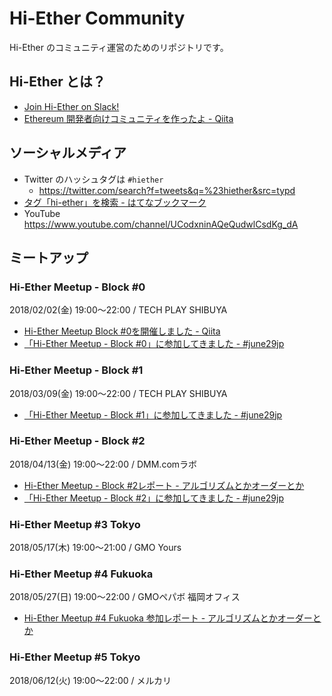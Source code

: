 # Hi-Ether Community

Hi-Ether のコミュニティ運営のためのリポジトリです。

## Hi-Ether とは？

- <a title="Join Hi-Ether on Slack!" href="https://www.hi-ether.org/">Join Hi-Ether on Slack!</a>
- <a title="Ethereum 開発者向けコミュニティを作ったよ - Qiita" href="https://qiita.com/amachino/items/605ff76209d7193dc92c">Ethereum 開発者向けコミュニティを作ったよ - Qiita</a>

## ソーシャルメディア

- Twitter のハッシュタグは `#hiether`
  - https://twitter.com/search?f=tweets&q=%23hiether&src=typd
- <a title="タグ「hi-ether」を検索 - はてなブックマーク" href="http://b.hatena.ne.jp/search/tag?safe=on&q=hi-ether&users=1">タグ「hi-ether」を検索 - はてなブックマーク</a>
- YouTube https://www.youtube.com/channel/UCodxninAQeQudwlCsdKg_dA

## ミートアップ

### Hi-Ether Meetup - Block #0

2018/02/02(金) 19:00〜22:00 / TECH PLAY SHIBUYA

- <a title="Hi-Ether Meetup Block #0を開催しました - Qiita" href="https://qiita.com/tsukukobaan/items/78a2a47c61c4f5040c6a">Hi-Ether Meetup Block #0を開催しました - Qiita</a>
- <a title="「Hi-Ether Meetup - Block #0」に参加してきました - #june29jp" href="https://june29.jp/2018/02/04/hi-ether-meetup-block-0/">「Hi-Ether Meetup - Block #0」に参加してきました - #june29jp</a>

### Hi-Ether Meetup - Block #1

2018/03/09(金) 19:00〜22:00 / TECH PLAY SHIBUYA

- <a title="「Hi-Ether Meetup - Block #1」に参加してきました - #june29jp" href="https://june29.jp/2018/03/12/hi-ether-meetup-block-1/">「Hi-Ether Meetup - Block #1」に参加してきました - #june29jp</a>

### Hi-Ether Meetup - Block #2

2018/04/13(金) 19:00〜22:00 / DMM.comラボ

- <a title="Hi-Ether Meetup - Block #2レポート - アルゴリズムとかオーダーとか" href="http://y-nakajo.hatenablog.com/entry/2018/04/16/092538">Hi-Ether Meetup - Block #2レポート - アルゴリズムとかオーダーとか</a>
- <a title="「Hi-Ether Meetup - Block #2」に参加してきました - #june29jp" href="https://june29.jp/2018/04/16/hi-ether-meetup-block-2/">「Hi-Ether Meetup - Block #2」に参加してきました - #june29jp</a>

### Hi-Ether Meetup #3 Tokyo

2018/05/17(木) 19:00〜21:00 / GMO Yours

### Hi-Ether Meetup #4 Fukuoka

2018/05/27(日) 19:00〜22:00 / GMOペパボ 福岡オフィス

- <a href="https://y-nakajo.hatenablog.com/entry/2018/05/30/213106">Hi-Ether Meetup #4 Fukuoka 参加レポート - アルゴリズムとかオーダーとか</a>

### Hi-Ether Meetup #5 Tokyo

2018/06/12(火) 19:00〜22:00 / メルカリ
